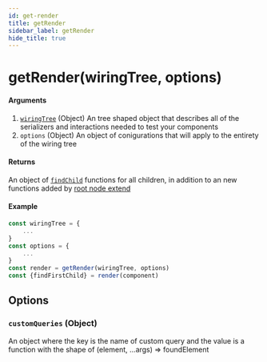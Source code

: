 ```yaml
---
id: get-render
title: getRender
sidebar_label: getRender
hide_title: true
---
```


# getRender(wiringTree, options)

#### Arguments
1. [`wiringTree`](wiring-tree.md) (Object) An tree shaped object that describes all of the serializers and interactions needed to test your components
2. `options` (Object) An object of conigurations that will apply to the entirety of the wiring tree

#### Returns
An object of [`findChild`](find-child.md) functions for all children, in addition to an new functions added by [root node extend](wiring-tree.md#the-root-node)

#### Example
```javascript
const wiringTree = {
    ...
}
const options = {
    ...
}
const render = getRender(wiringTree, options)
const {findFirstChild} = render(component)
```

## Options

### `customQueries` (Object)
An object where the key is the name of custom query and the value is a function with the shape of (element, ...args) => foundElement


